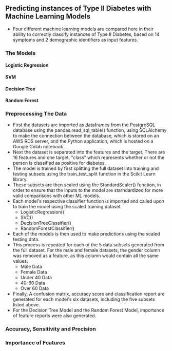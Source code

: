 ## Predicting instances of Type II Diabetes with Machine Learning Models
- Four different machine learning models are compared here in their ability to correctly classify instances of Type II Diabetes, based on 14 symptoms and 2 demographic identifiers as input features.  

### The Models
#### Logistic Regression

#### SVM

#### Decision Tree

#### Random Forest

### Preprocessing The Data
- First the datasets are imported as dataframes from the PostgreSQL database using the pandas.read_sql_table() function, using SQLAlchemy to make the connection between the database, which is stored on an AWS RDS server, and the Python application, which is hosted on a Google Colab notebook. 
- Next the dataset is separated into the features and the target. There are 16 features and one target, "class" which represents whether or not the person is classified as positive for diabetes. 
- The model is trained by first splitting the full dataset into training and testing subsets using the train_test_split function in the Scikit Learn library.
- These subsets are then scaled using the StandardScaler() function, in order to ensure that the inputs to the model are starndardized for more valid comparisons with other ML models. 
- Each model's respective classifier function is imported and called upon to train the model using the scaled training dataset.
  - LogisticRegression()
  - SVC()
  - DecisionTreeClassifier()
  - RandomForestClassifier()
- Each of the models is then used to make predictions using the scaled testing data.
- This process is repeated for each of the 5 data subsets generated from the full dataset. For the male and female datasets, the gender column was removed as a feature, as this column would contain all the same values. 
  - Male Data
  - Female Data
  - Under 40 Data
  - 40-60 Data
  - Over 60 Data
- Finally, A confusion matrix, accuracy score and classification report are generated for each model's six datasets, including the five subsets listed above. 
- For the Decision Tree Model and the Random Forest Model, importance of feature reports were also generated. 

### Accuracy, Sensitivity and Precision 

### Importance of Features
